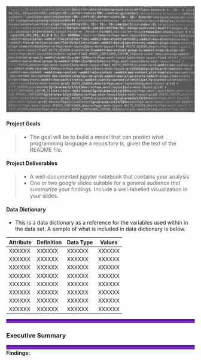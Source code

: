<img src="https://github.com/LinhQuach13/readme_files/blob/master/NLP%20Project%20Predicting%20READMEs.gif">

#### Project Goals
> - The goal will be to build a model that can predict what programming language a repository is, given the text of the README file.


#### Project Deliverables
> - A well-documented jupyter notebook that contains your analysis
> - One or two google slides suitable for a general audience that summarize your findings. Include a well-labelled visualization in your slides.


#### Data Dictionary
    
- This is a data dictionary as a reference for the variables used within in the data set. A sample of what is included in data dictionary is below. 

| Attribute | Definition | Data Type | Values|
| ----- | ----- | ----- | ----- |
|XXXXXX| XXXXXX | XXXXXX|XXXXXX  |
|XXXXXX  |XXXXXX| XXXXXX | XXXXXX  |
|XXXXXX |XXXXXX  | XXXXXX  | XXXXXX  |
|XXXXXX  |XXXXXX | XXXXXX  | XXXXXX |
|XXXXXX | XXXXXX | XXXXXX  | XXXXXX  |
|XXXXXX | XXXXXX | XXXXXX  |XXXXXX   |
|XXXXXX | XXXXXX | XXXXXX  |XXXXXX   |
|XXXXXX | XXXXXX  |XXXXXX  |XXXXXX  |



<hr style="border-top: 10px groove blueviolet; margin-top: 1px; margin-bottom: 1px"></hr>

### Executive Summary
<hr style="border-top: 10px groove blueviolet; margin-top: 1px; margin-bottom: 1px"></hr>
<b>Findings:</b>

 
  
